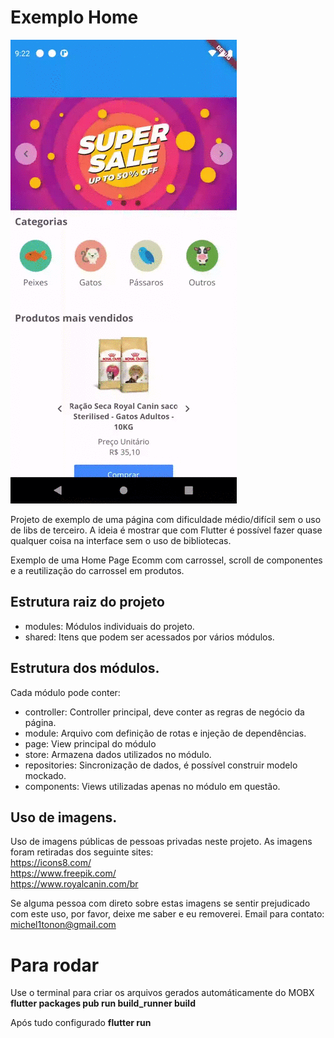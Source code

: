 # Exemplo Home

![Farmers Market Finder Demo](example_home.gif)

Projeto de exemplo de uma página com dificuldade médio/difícil sem o uso de libs de terceiro.
A ideia é mostrar que com Flutter é possível fazer quase qualquer coisa na interface sem o uso de bibliotecas.

Exemplo de uma Home Page Ecomm com carrossel, scroll de componentes e a reutilização do carrossel em produtos.

## Estrutura raiz do projeto

- modules: Módulos individuais do projeto.
- shared: Itens que podem ser acessados por vários módulos.

## Estrutura dos módulos.

Cada módulo pode conter:

- controller: Controller principal, deve conter as regras de negócio da página.
- module: Arquivo com definição de rotas e injeção de dependências.
- page: View principal do módulo
- store: Armazena dados utilizados no módulo.
- repositories: Sincronização de dados, é possível construir modelo mockado.
- components: Views utilizadas apenas no módulo em questão.

## Uso de imagens.

Uso de imagens públicas de pessoas privadas neste projeto.
As imagens foram retiradas dos seguinte sites: <br/> 
https://icons8.com/  <br/>
https://www.freepik.com/ <br/>
https://www.royalcanin.com/br 

Se alguma pessoa com direto sobre estas imagens se sentir prejudicado com este uso, por favor, deixe me saber e eu removerei.
Email para contato: michel1tonon@gmail.com

# Para rodar

Use o terminal para criar os arquivos gerados automáticamente do MOBX
****flutter packages pub run build_runner build****

Após tudo configurado
****flutter run****
